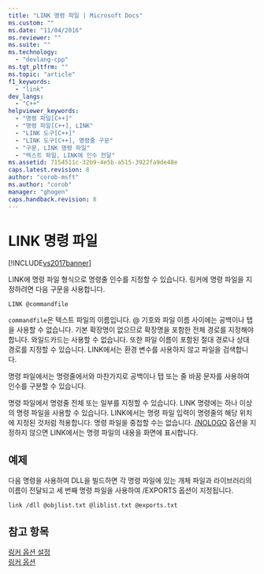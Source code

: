 ```yaml
---
title: "LINK 명령 파일 | Microsoft Docs"
ms.custom: ""
ms.date: "11/04/2016"
ms.reviewer: ""
ms.suite: ""
ms.technology: 
  - "devlang-cpp"
ms.tgt_pltfrm: ""
ms.topic: "article"
f1_keywords: 
  - "link"
dev_langs: 
  - "C++"
helpviewer_keywords: 
  - "명령 파일[C++]"
  - "명령 파일[C++], LINK"
  - "LINK 도구[C++]"
  - "LINK 도구[C++], 명령줄 구문"
  - "구문, LINK 명령 파일"
  - "텍스트 파일, LINK에 인수 전달"
ms.assetid: 7154511c-32b9-4e5b-a515-3922fa9de48e
caps.latest.revision: 8
author: "corob-msft"
ms.author: "corob"
manager: "ghogen"
caps.handback.revision: 8
---
```

# LINK 명령 파일
[!INCLUDE[vs2017banner](../../assembler/inline/includes/vs2017banner.md)]

LINK에 명령 파일 형식으로 명령줄 인수를 지정할 수 있습니다.  링커에 명령 파일을 지정하려면 다음 구문을 사용합니다.  
  
```  
LINK @commandfile  
```  
  
 `commandfile`은 텍스트 파일의 이름입니다.  @ 기호와 파일 이름 사이에는 공백이나 탭을 사용할 수 없습니다.  기본 확장명이 없으므로 확장명을 포함한 전체 경로를 지정해야 합니다.  와일드카드는 사용할 수 없습니다.  또한 파일 이름이 포함된 절대 경로나 상대 경로를 지정할 수 있습니다.  LINK에서는 환경 변수를 사용하지 않고 파일을 검색합니다.  
  
 명령 파일에서는 명령줄에서와 마찬가지로 공백이나 탭 또는 줄 바꿈 문자를 사용하여 인수를 구분할 수 있습니다.  
  
 명령 파일에서 명령줄 전체 또는 일부를 지정할 수 있습니다.  LINK 명령에는 하나 이상의 명령 파일을 사용할 수 있습니다.  LINK에서는 명령 파일 입력이 명령줄의 해당 위치에 지정된 것처럼 적용합니다.  명령 파일을 중첩할 수는 없습니다.  [\/NOLOGO](../../build/reference/nologo-suppress-startup-banner-linker.md) 옵션을 지정하지 않으면 LINK에서는 명령 파일의 내용을 화면에 표시합니다.  
  
## 예제  
 다음 명령을 사용하여 DLL을 빌드하면 각 명령 파일에 있는 개체 파일과 라이브러리의 이름이 전달되고 세 번째 명령 파일을 사용하여 \/EXPORTS 옵션이 지정됩니다.  
  
```  
link /dll @objlist.txt @liblist.txt @exports.txt  
```  
  
## 참고 항목  
 [링커 옵션 설정](../../build/reference/setting-linker-options.md)   
 [링커 옵션](../../build/reference/linker-options.md)